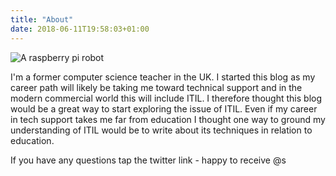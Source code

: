 ```yaml
---
title: "About"
date: 2018-06-11T19:58:03+01:00
---
```

![A raspberry pi robot](/img/raspibot.jpg)

I'm a former computer science teacher in the UK.  I started this blog as my career path will likely be taking me toward technical support and in the modern commercial world this will include ITIL.  I therefore thought this blog would be a great way to start exploring the issue of ITIL.  Even if my career in tech support takes me far from education I thought one way to ground my understanding of ITIL would be to write about its techniques in relation to education.

If you have any questions tap the twitter link - happy to receive @s
